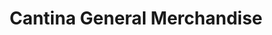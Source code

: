 ---
title: "Cantina General Merchandise"
url: /pamplona/cantina-general-merchandise/
shop: Dorfladen
---